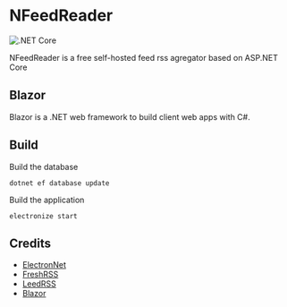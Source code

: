 # NFeedReader
![.NET Core](https://github.com/Monbsoft/NFeedReader/workflows/.NET%20Core/badge.svg?branch=master)

NFeedReader is a free self-hosted feed rss agregator based on ASP.NET Core

## Blazor
Blazor is a .NET web framework to build client web apps with C#.

## Build 
Build the database
```
dotnet ef database update
```

Build the application
```
electronize start
```

## Credits
* [ElectronNet](https://github.com/ElectronNET/Electron.NET)
* [FreshRSS](https://github.com/FreshRSS/FreshRSS)
* [LeedRSS](https://github.com/LeedRSS/Leed)
* [Blazor](https://dotnet.microsoft.com/apps/aspnet/web-apps/blazor)
